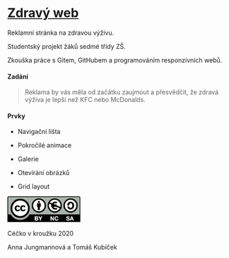 # [Zdravý web](https://webytom-anna.github.io/Web-ZdravaVyziva-7Tr/index.html)

Reklamní stránka na zdravou výživu. 

Studentský projekt žáků sedmé třídy ZŠ. 

Zkouška práce s Gitem, GitHubem a programováním responzivních webů.

#### Zadání

> Reklama by vás měla od začátku zaujmout a přesvědčit, že zdravá výživa je lepší než KFC nebo McDonalds.

#### Prvky

- Navigační lišta

- Pokročilé animace

- Galerie

- Otevírání obrázků

- Grid layout

<img src="LICENCE.png" title="" alt="LICENCE.png" width="165">

Céčko v kroužku 2020 

Anna Jungmannová a Tomáš Kubíček
